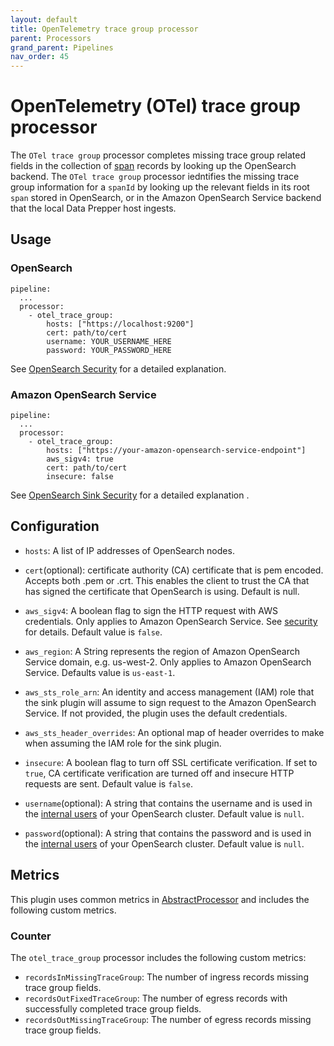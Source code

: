 ```yaml
---
layout: default
title: OpenTelemetry trace group processor
parent: Processors
grand_parent: Pipelines
nav_order: 45
---
```


# OpenTelemetry (OTel) trace group processor

The `OTel trace group` processor completes missing trace group related fields in the collection of [span](https://github.com/opensearch-project/data-prepper/blob/834f28fdf1df6d42a6666e91e6407474b88e7ec6/data-prepper-api/src/main/java/org/opensearch/dataprepper/model/trace/Span.java) records by looking up the OpenSearch backend. The `OTel trace group` processor iedntifies the missing trace group information for a `spanId` by looking up the relevant fields in its root `span` stored in OpenSearch, or in the Amazon OpenSearch Service backend that the local Data Prepper host ingests.

## Usage

<!---Other sections introduce a YAML file here. Is this section missing that example?--->

### OpenSearch

<!---Need an introduction here--->

```
pipeline:
  ...
  processor:
    - otel_trace_group:
        hosts: ["https://localhost:9200"]
        cert: path/to/cert
        username: YOUR_USERNAME_HERE
        password: YOUR_PASSWORD_HERE
```

See [OpenSearch Security](https://github.com/opensearch-project/data-prepper/blob/834f28fdf1df6d42a6666e91e6407474b88e7ec6/data-prepper-plugins/opensearch/opensearch_security.md#L4) for a detailed explanation. <!--- ...explaination of?--->

### Amazon OpenSearch Service

<!--- Needs an introduction.--->

```
pipeline:
  ...
  processor:
    - otel_trace_group:
        hosts: ["https://your-amazon-opensearch-service-endpoint"]
        aws_sigv4: true
        cert: path/to/cert
        insecure: false
```

See [OpenSearch Sink Security](https://github.com/opensearch-project/data-prepper/blob/main/data-prepper-plugins/opensearch/security.md) for a detailed explanation <!---...explanation of?--->.

## Configuration

<!---Need an introduction here,--->

- `hosts`: A list of IP addresses of OpenSearch nodes.

- `cert`(optional): certificate authority (CA) certificate that is pem encoded. Accepts both .pem or .crt. This enables the client to trust the CA that has signed the certificate that OpenSearch is using.
Default is null.

- `aws_sigv4`: A boolean flag to sign the HTTP request with AWS credentials. Only applies to Amazon OpenSearch Service. See [security](security.md) for details. Default value is `false`.

<!--- Need to fix this link to the security page.--->

- `aws_region`: A String represents the region of Amazon OpenSearch Service domain, e.g. us-west-2. Only applies to Amazon OpenSearch Service. Defaults value is `us-east-1`.

- `aws_sts_role_arn`: An identity and access management (IAM) role that the sink plugin will assume to sign request to the Amazon OpenSearch Service. If not provided, the plugin uses the default credentials.

- `aws_sts_header_overrides`: An optional map of header overrides to make when assuming the IAM role for the sink plugin.

- `insecure`: A boolean flag to turn off SSL certificate verification. If set to `true`, CA certificate verification are turned off and insecure HTTP requests are sent. Default value is `false`.

- `username`(optional): A string that contains the username and is used in the [internal users](https://opensearch.org/docs/latest/security/access-control/users-roles/) of your OpenSearch cluster. Default value is `null`.

- `password`(optional): A string that contains the password and is used in the [internal users](https://opensearch.org/docs/latest/security/access-control/users-roles/) of your OpenSearch cluster. Default value is `null`.

## Metrics

This plugin uses common metrics in [AbstractProcessor](https://github.com/opensearch-project/data-prepper/blob/main/data-prepper-api/src/main/java/org/opensearch/dataprepper/model/processor/AbstractProcessor.java) and includes the following custom metrics.

### Counter

The `otel_trace_group` processor includes the following custom metrics:

- `recordsInMissingTraceGroup`: The number of ingress records missing trace group fields.
- `recordsOutFixedTraceGroup`: The number of egress records with successfully completed trace group fields.
- `recordsOutMissingTraceGroup`: The number of egress records missing trace group fields.